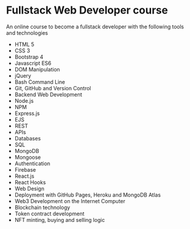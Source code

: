 # Fullstack Web Developer course

An online course to become a fullstack developer with the following tools and technologies

* HTML 5
* CSS 3
* Bootstrap 4
* Javascript ES6
* DOM Manipulation
* jQuery
* Bash Command Line
* Git, GitHub and Version Control
* Backend Web Development
* Node.js
* NPM
* Express.js
* EJS
* REST
* APIs
* Databases
* SQL
* MongoDB
* Mongoose
* Authentication
* Firebase
* React.js
* React Hooks
* Web Design
* Deployment with GitHub Pages, Heroku and MongoDB Atlas
* Web3 Development on the Internet Computer
* Blockchain technology
* Token contract development
* NFT minting, buying and selling logic
